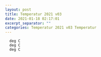 ```yaml
---
layout: post
title: Temperatur 2021 v03
date: 2021-01-18 02:17:01
excerpt_separator: ""
categories: Temperatur 2021 v03 Temperatur
---
```

```
  deg C
  deg C
  deg C
```
